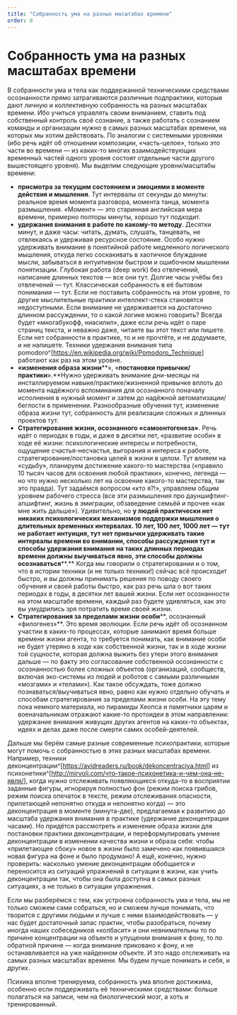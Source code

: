 ```yaml
---
title: "Собранность ума на разных масштабах времени"
order: 8
---
```


# Собранность ума на разных масштабах времени

В собранности ума и тела как поддержанной техническими средствами осознанности прямо затрагиваются различные подпрактики, которые дают личную и коллективную собранность на разных масштабах времени. Ибо учиться управлять своим вниманием, ставить под собственный контроль своё сознание, а также работать с сознанием команды и организации нужно в самых разных масштабах времени, на которых мы хотим действовать. По аналогии с системными уровнями (ибо речь идёт об отношении композиции, «часть-целое», только это части во времени — из каких-то многих взаимодействующих временны́х частей одного уровня состоят отдельные части другого вышестоящего уровня). Мы выделим следующие уровни/масштабы времени:

* **присмотра за текущим состоянием и эмоциями в моменте действия и мышления**. Тут интервалы от секунды до минуты: реальное время момента разговора, момента танца, момента размышления. «Момент» — это старинная английская мера времени, примерно полторы минуты, хорошо тут подходит.
* **удержания внимания в** **работе по какому-то методу**. Десятки минут, и даже часы: читать, думать, слушать, танцевать, не отвлекаясь и удерживая ресурсное состояние. Особо нужно удерживать внимание в понятийной работе медленного логического мышления, откуда легко соскакивать в хаотичное блуждание мысли, забываться в интуитивном быстром и ошибочном мышлении понятизации. Глубокая работа (deep work) без отвлечений, написание длинных текстов — все они тут. Долгие часы учёбы без отвлечений — тут. Классическая собранность в её бытовом понимании — тут. Если не поставить собранность на этом уровне, то другие мыслительные практики интеллект-стека становятся недоступными. Если внимание не удерживается на достаточно длинном рассуждении, то о какой логике можно говорить? Всегда будет «многабукофф, ниасилил», даже если речь идёт о паре страниц текста, и неважно даже, читаете вы этот текст или пишете. Если нет собранности в практике, то и не прочтёте, и не додумаете, и не напишете. Техники удержания внимания типа pomodoro^[<https://en.wikipedia.org/wiki/Pomodoro_Technique>] работают как раз на этом уровне.
* **«изменения образа жизни****», «****постановки привычки/практики****».**Нужно удерживать внимание дни-месяцы на инсталлируемом навыке/практике/жизненной привычке вплоть до момента надёжного вспоминания для осознанного поначалу исполнения в нужный момент и затем до надёжной автоматизации/беглости в применении. Разнообразные обучения тут, изменение образа жизни тут, собранность для реализации сложных и длинных проектов тут.
* **Стратеги****рования жизни****, осознанного «самоонтогенеза»**. Речь идёт о периодах в годы, и даже в десятки лет, «развитие особи» в ходе её жизни: психологические интересы и потребности, ощущение счастья-несчастья, выгорания и интереса к работе, стратегирование/постановка целей в жизни в целом. Тут влияем на «судьбу», планируем достижение какого-то мастерства («правило 10 тысяч часов для освоения любой практики», конечно, легенда — но что нужно несколько лет на освоение какого-то мастерства, так это правда). Тут задаёмся вопросом «кто я?!», управляем общим уровнем рабочего стресса (все эти размышления про дауншифтинг-апшифтинг, жизнь в эмиграции, обзаведение семьёй и прочее «как мне жить дальше»). Удивительно, но **у людей практически нет никаких психологических механизмов поддержки мышления о длительных временных интервалах. 10 лет, 100 лет, 1000 лет — тут не работает интуиция, тут нет привычки удерживать такие интервалы времени во внимании, способы рассуждения тут и способы удержания внимания на таких длинных периодах времени должны выучиваться** **явно, эти способы должны осознаваться****.** Когда мы говорили о стратегировании и о том, что в истории техники (и не только техники!) сейчас всё происходит быстро, и вы должны принимать решения по поводу своего обучения и своей работы быстро, как раз речь шла о вот таких периодах в годы, в десятки лет вашей жизни. Если нет осознанности на этом масштабе времени, каждый раз будете удивляться, как это вы умудрились зря потратить время своей жизни.
* **Стратегирования за пределами жизни** **особи****, осознанный «филогенез»**. Это время эволюции. Если речь идёт об осознанном участии в каких-то процессах, которые занимают время больше времени жизни агента, то требуется понимать, как внимание особи не будет утеряно в ходе как собственной жизни, так и в ходе жизни той сущности, которая должна выжить без утери этого внимания дальше — по факту это согласование собственной осознанности с осознанностью более сложных объектов (организаций, сообществ, включая эко-системы из людей и роботов с самыми различными «мозгами» и «телами»). Как такое обсуждать, тоже должно познаваться/выучиваться явно, равно как нужно отдельно обучать и способам стратегирования за пределами жизни особи. На эту тему пока немного материала, но пирамиды Хеопса и памятники царям и военачальникам отражают какие-то протоидеи в этом направлении: удержание внимания живущих других агентов на каких-то объектах, идеях и делах даже после смерти самих особей-деятелей.

Дальше мы берём самые разные современные психопрактики, которые могут помочь с собранностью в этих разных масштабах времени. Например, техники деконцентрации^[<https://avidreaders.ru/book/dekoncentraciya.html>] из психонетики^[<http://mirvoli.com/что-такое-психонетика-и-чем-она-не-явля/>], когда нужно отслеживать появляющиеся откуда-то в восприятии заданные фигуры, игнорируя полностью фон (режим поиска грибов, режим поиска опечаток в тексте, режим отслеживания опасности, прилетающей непонятно откуда и непонятно когда) — это деконцентрация в моменте (минута-две), предлагаемая к развитию до масштаба удержания внимания в практике (удержание деконцентрации часами). Но придётся рассмотреть и изменение образа жизни для постановки практики деконцентрации, и переформулировать умение деконцентрации в изменении качества жизни и образа себя: чтобы «прилетающее сбоку» новое в жизни было замечено как появившаяся новая фигура на фоне и было продумано! А ещё, конечно, нужно проверить: насколько умение деконцентрации обобщается и переносится из ситуаций упражнений в ситуации в жизни, как учить деконцентрации так, чтобы она была доступна в самых разных ситуациях, а не только в ситуации упражнения.

Если мы разберёмся с тем, как устроена собранность ума и тела, мы не только сможем сами собраться, но и сможем лучше понимать, что творится с другими людьми и лучше с ними взаимодействовать — у нас будет достаточный запас практик, чтобы разобраться, почему иногда наших собеседников «колбасит» и они невнимательны то по причине концентрации на объекте и упущении внимания к фону, то по обратной причине — когда внимание приковано к фону, и не останавливается на уже найденном объекте. И это надо отслеживать на самых разных масштабах времени. Мы будем лучше понимать и себя, и других.

Психика вполне тренируема, собранность ума вполне достижима, особенно если поддерживать её техническими средствами: больше полагаться на записи, чем на биологический мозг, а хоть и тренированный.